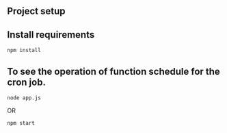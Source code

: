 ## Project setup

## Install requirements
```
npm install
```

## To see the operation of function schedule for the cron job.
```
node app.js
```
OR
```
npm start
```
